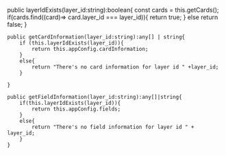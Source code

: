 

 public layerIdExists(layer_id:string):boolean{
        const cards = this.getCards();
        if(cards.find((card)=> card.layer_id === layer_id)){
            return true;
        }
        else return false;
    }

    public getCardInformation(layer_id:string):any[] | string{
        if (this.layerIdExists(layer_id)){
            return this.appConfig.cardInformation;
        }
        else{
            return "There's no card information for layer id " +layer_id;
        }

    }

    public getFieldInformation(layer_id:string):any[]|string{
        if(this.layerIdExists(layer_id)){
            return this.appConfig.fields;
        }
        else{
            return "There's no field information for layer id " + layer_id;
        }
    }
